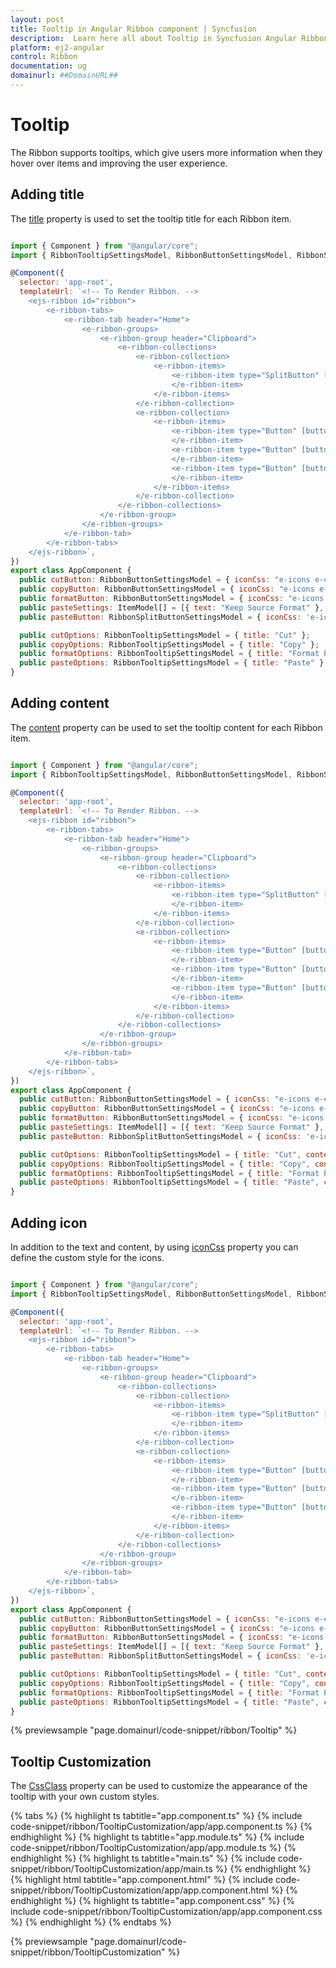 ```yaml
---
layout: post
title: Tooltip in Angular Ribbon component | Syncfusion
description:  Learn here all about Tooltip in Syncfusion Angular Ribbon component of Syncfusion Essential JS 2 and more.
platform: ej2-angular
control: Ribbon
documentation: ug
domainurl: ##DomainURL##
--- 
```


# Tooltip

The Ribbon supports tooltips, which give users more information when they hover over items and improving the user experience.

## Adding title

The [title](https://ej2.syncfusion.com/angular/documentation/api/ribbon/ribbonTooltip/#title) property is used to set the tooltip title for each Ribbon item.

```javascript

import { Component } from "@angular/core";
import { RibbonTooltipSettingsModel, RibbonButtonSettingsModel, RibbonSplitButtonSettingsModel, ItemModel } from '@syncfusion/ej2-angular-ribbon';

@Component({
  selector: 'app-root',
  templateUrl: `<!-- To Render Ribbon. -->
    <ejs-ribbon id="ribbon">
        <e-ribbon-tabs>
            <e-ribbon-tab header="Home">
                <e-ribbon-groups>
                    <e-ribbon-group header="Clipboard">
                        <e-ribbon-collections>
                            <e-ribbon-collection>
                                <e-ribbon-items>
                                    <e-ribbon-item type="SplitButton" [splitButtonSettings]="pasteButton" [ribbonTooltipSettings]="pasteOptions">
                                    </e-ribbon-item>
                                </e-ribbon-items>
                            </e-ribbon-collection>
                            <e-ribbon-collection>
                                <e-ribbon-items>
                                    <e-ribbon-item type="Button" [buttonSettings]="cutButton" [ribbonTooltipSettings]="cutOptions">
                                    </e-ribbon-item>
                                    <e-ribbon-item type="Button" [buttonSettings]="copyButton" [ribbonTooltipSettings]="copyOptions">
                                    </e-ribbon-item>
                                    <e-ribbon-item type="Button" [buttonSettings]="formatButton" [ribbonTooltipSettings]="formatOptions">
                                    </e-ribbon-item>
                                </e-ribbon-items>
                            </e-ribbon-collection>
                        </e-ribbon-collections>
                    </e-ribbon-group>
                </e-ribbon-groups>
            </e-ribbon-tab>
        </e-ribbon-tabs>
    </ejs-ribbon>`,
})
export class AppComponent {
  public cutButton: RibbonButtonSettingsModel = { iconCss: "e-icons e-cut", content: "Cut" };
  public copyButton: RibbonButtonSettingsModel = { iconCss: "e-icons e-copy", content: "Copy" };
  public formatButton: RibbonButtonSettingsModel = { iconCss: "e-icons e-format-painter", content: "Format Painter" };
  public pasteSettings: ItemModel[] = [{ text: "Keep Source Format" }, { text: "Merge format" }, { text: "Keep text only" }];
  public pasteButton: RibbonSplitButtonSettingsModel = { iconCss: 'e-icons e-paste', items: this.pasteSettings, content: 'Paste' }

  public cutOptions: RibbonTooltipSettingsModel = { title: "Cut" };
  public copyOptions: RibbonTooltipSettingsModel = { title: "Copy" };
  public formatOptions: RibbonTooltipSettingsModel = { title: "Format Painter" };
  public pasteOptions: RibbonTooltipSettingsModel = { title: "Paste" };
}

```

## Adding content

The [content](https://ej2.syncfusion.com/angular/documentation/api/ribbon/ribbonTooltip/#content) property can be used to set the tooltip content for each Ribbon item.

```javascript

import { Component } from "@angular/core";
import { RibbonTooltipSettingsModel, RibbonButtonSettingsModel, RibbonSplitButtonSettingsModel, ItemModel } from '@syncfusion/ej2-angular-ribbon';

@Component({
  selector: 'app-root',
  templateUrl: `<!-- To Render Ribbon. -->
    <ejs-ribbon id="ribbon">
        <e-ribbon-tabs>
            <e-ribbon-tab header="Home">
                <e-ribbon-groups>
                    <e-ribbon-group header="Clipboard">
                        <e-ribbon-collections>
                            <e-ribbon-collection>
                                <e-ribbon-items>
                                    <e-ribbon-item type="SplitButton" [splitButtonSettings]="pasteButton" [ribbonTooltipSettings]="pasteOptions">
                                    </e-ribbon-item>
                                </e-ribbon-items>
                            </e-ribbon-collection>
                            <e-ribbon-collection>
                                <e-ribbon-items>
                                    <e-ribbon-item type="Button" [buttonSettings]="cutButton" [ribbonTooltipSettings]="cutOptions">
                                    </e-ribbon-item>
                                    <e-ribbon-item type="Button" [buttonSettings]="copyButton" [ribbonTooltipSettings]="copyOptions">
                                    </e-ribbon-item>
                                    <e-ribbon-item type="Button" [buttonSettings]="formatButton" [ribbonTooltipSettings]="formatOptions">
                                    </e-ribbon-item>
                                </e-ribbon-items>
                            </e-ribbon-collection>
                        </e-ribbon-collections>
                    </e-ribbon-group>
                </e-ribbon-groups>
            </e-ribbon-tab>
        </e-ribbon-tabs>
    </ejs-ribbon>`,
})
export class AppComponent {
  public cutButton: RibbonButtonSettingsModel = { iconCss: "e-icons e-cut", content: "Cut" };
  public copyButton: RibbonButtonSettingsModel = { iconCss: "e-icons e-copy", content: "Copy" };
  public formatButton: RibbonButtonSettingsModel = { iconCss: "e-icons e-format-painter", content: "Format Painter" };
  public pasteSettings: ItemModel[] = [{ text: "Keep Source Format" }, { text: "Merge format" }, { text: "Keep text only" }];
  public pasteButton: RibbonSplitButtonSettingsModel = { iconCss: 'e-icons e-paste', items: this.pasteSettings, content: 'Paste' }

  public cutOptions: RibbonTooltipSettingsModel = { title: "Cut", content: "Places the selected text or object on the clipboard so that you can paste it somewhere else." };
  public copyOptions: RibbonTooltipSettingsModel = { title: "Copy", content: "Copies the chosen text or object to the clipboard so that you can reuse it elsewhere." };
  public formatOptions: RibbonTooltipSettingsModel = { title: "Format Painter", content: "Copies the formatting style of a selected text or object and applies it to other content within the document." };
  public pasteOptions: RibbonTooltipSettingsModel = { title: "Paste", content: "Insert the clipboard content where the cursor is currently placed." };
}

```

## Adding icon

In addition to the text and content, by using [iconCss](https://ej2.syncfusion.com/angular/documentation/api/ribbon/ribbonTooltip/#iconcss) property you can define the custom style for the icons.

```javascript

import { Component } from "@angular/core";
import { RibbonTooltipSettingsModel, RibbonButtonSettingsModel, RibbonSplitButtonSettingsModel, ItemModel } from '@syncfusion/ej2-angular-ribbon';

@Component({
  selector: 'app-root',
  templateUrl: `<!-- To Render Ribbon. -->
    <ejs-ribbon id="ribbon">
        <e-ribbon-tabs>
            <e-ribbon-tab header="Home">
                <e-ribbon-groups>
                    <e-ribbon-group header="Clipboard">
                        <e-ribbon-collections>
                            <e-ribbon-collection>
                                <e-ribbon-items>
                                    <e-ribbon-item type="SplitButton" [splitButtonSettings]="pasteButton" [ribbonTooltipSettings]="pasteOptions">
                                    </e-ribbon-item>
                                </e-ribbon-items>
                            </e-ribbon-collection>
                            <e-ribbon-collection>
                                <e-ribbon-items>
                                    <e-ribbon-item type="Button" [buttonSettings]="cutButton" [ribbonTooltipSettings]="cutOptions">
                                    </e-ribbon-item>
                                    <e-ribbon-item type="Button" [buttonSettings]="copyButton" [ribbonTooltipSettings]="copyOptions">
                                    </e-ribbon-item>
                                    <e-ribbon-item type="Button" [buttonSettings]="formatButton" [ribbonTooltipSettings]="formatOptions">
                                    </e-ribbon-item>
                                </e-ribbon-items>
                            </e-ribbon-collection>
                        </e-ribbon-collections>
                    </e-ribbon-group>
                </e-ribbon-groups>
            </e-ribbon-tab>
        </e-ribbon-tabs>
    </ejs-ribbon>`,
})
export class AppComponent {
  public cutButton: RibbonButtonSettingsModel = { iconCss: "e-icons e-cut", content: "Cut" };
  public copyButton: RibbonButtonSettingsModel = { iconCss: "e-icons e-copy", content: "Copy" };
  public formatButton: RibbonButtonSettingsModel = { iconCss: "e-icons e-format-painter", content: "Format Painter" };
  public pasteSettings: ItemModel[] = [{ text: "Keep Source Format" }, { text: "Merge format" }, { text: "Keep text only" }];
  public pasteButton: RibbonSplitButtonSettingsModel = { iconCss: 'e-icons e-paste', items: this.pasteSettings, content: 'Paste' }

  public cutOptions: RibbonTooltipSettingsModel = { title: "Cut", content: "Places the selected text or object on the clipboard so that you can paste it somewhere else.", iconCss: "e-icons e-cut" };
  public copyOptions: RibbonTooltipSettingsModel = { title: "Copy", content: "Copies the chosen text or object to the clipboard so that you can reuse it elsewhere.", iconCss: "e-icons e-copy" };
  public formatOptions: RibbonTooltipSettingsModel = { title: "Format Painter", content: "Copies the formatting style of a selected text or object and applies it to other content within the document.", iconCss: "e-icons e-format-painter" };
  public pasteOptions: RibbonTooltipSettingsModel = { title: "Paste", content: "Insert the clipboard content where the cursor is currently placed.", iconCss: "e-icons e-paste" };
}

```

{% previewsample "page.domainurl/code-snippet/ribbon/Tooltip" %}

## Tooltip Customization

The [CssClass](https://ej2.syncfusion.com/angular/documentation/api/ribbon/ribbonTooltip/#cssclass) property can be used to customize the appearance of the tooltip with your own custom styles.

{% tabs %}
{% highlight ts tabtitle="app.component.ts" %}
{% include code-snippet/ribbon/TooltipCustomization/app/app.component.ts %}
{% endhighlight %}
{% highlight ts tabtitle="app.module.ts" %}
{% include code-snippet/ribbon/TooltipCustomization/app/app.module.ts %}
{% endhighlight %}
{% highlight ts tabtitle="main.ts" %}
{% include code-snippet/ribbon/TooltipCustomization/app/main.ts %}
{% endhighlight %}
{% highlight html tabtitle="app.component.html" %}
{% include code-snippet/ribbon/TooltipCustomization/app/app.component.html %}
{% endhighlight %}
{% highlight ts tabtitle="app.component.css" %}
{% include code-snippet/ribbon/TooltipCustomization/app/app.component.css %}
{% endhighlight %}
{% endtabs %}
  
{% previewsample "page.domainurl/code-snippet/ribbon/TooltipCustomization" %}